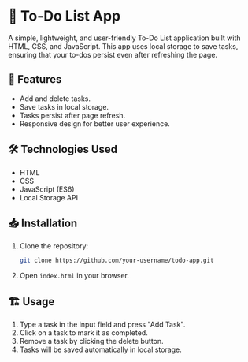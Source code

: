 # 📝 To-Do List App

A simple, lightweight, and user-friendly To-Do List application built with HTML, CSS, and JavaScript. This app uses local storage to save tasks, ensuring that your to-dos persist even after refreshing the page.

## 🚀 Features

- Add and delete tasks.
- Save tasks in local storage.
- Tasks persist after page refresh.
- Responsive design for better user experience.


## 🛠️ Technologies Used

- HTML
- CSS
- JavaScript (ES6)
- Local Storage API

## 📥 Installation

1. Clone the repository:
   ```sh
   git clone https://github.com/your-username/todo-app.git

2. Open `index.html` in your browser.

## 🏗️ Usage

1. Type a task in the input field and press "Add Task".
2. Click on a task to mark it as completed.
3. Remove a task by clicking the delete button.
4. Tasks will be saved automatically in local storage.

